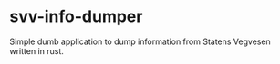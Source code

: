 # svv-info-dumper
Simple dumb application to dump information from Statens Vegvesen written in rust.
